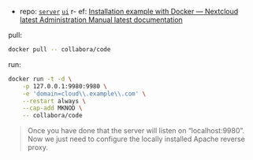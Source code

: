 

[repo-server]: https://github.com/nextcloud/server.git
[repo-ui-vue]: https://github.com/nextcloud/nextcloud-vue.git

[repo-app-android]: https://github.com/nextcloud/android.git
[repo-app-ios]: https://github.com/nextcloud/ios.git
[repo-app-desktop]: https://github.com/nextcloud/desktop.git

[repo-talk]: https://github.com/nextcloud/spreed.git

[site]: https://nextcloud.com
[docs]: https://docs.nextcloud.com

[doc-docker]: https://docs.nextcloud.com/server/latest/admin_manual/office/example-docker.html

- repo: [`server`][repo-server] [`ui`][repo-ui-vue]
r- ef: [Installation example with Docker — Nextcloud latest Administration Manual latest documentation][doc-docker]

pull:

~~~ sh
docker pull -- collabora/code
~~~

run:

~~~ sh
docker run -t -d \
    -p 127.0.0.1:9980:9980 \
    -e 'domain=cloud\\.example\\.com' \
    --restart always \
    --cap-add MKNOD \
    -- collabora/code
~~~

> Once you have done that the server will listen on “localhost:9980”. 
> Now we just need to configure the locally installed Apache reverse proxy. 


